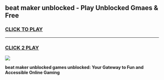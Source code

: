 
## beat maker unblocked - Play Unblocked Gmaes & Free
<h3>
<a href="https://news.freeplayer.one?title=beat_maker_unblocked&ref=16F">CLICK TO PLAY</a></h3>
<hr>

<h3>
<a href="https://news.freeplayer.one?title=beat_maker_unblocked&ref=16F">CLICK 2 PLAY</a>
  
</h3>

<a href="https://news.freeplayer.one?title=beat_maker_unblocked&ref=16F/"><img src="https://clearcache.store/games.png"></a>


**beat maker unblocked games unblocked: Your Gateway to Fun and Accessible Online Gaming**
